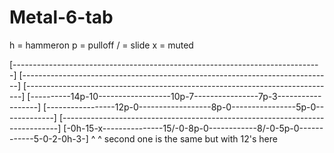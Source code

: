 Metal-6-tab
===========
h = hammeron
p = pulloff
/ = slide
x = muted

[-----------------------------------------------------------------------------]
[-----------------------------------------------------------------------------]
[-----------------------------------------------------------------------------]
[----------14p-10------------------10p-7----------------7p-3------------------]
[-----------------12p-0------------------8p-0----------------5p-0-------------]
[-----------------------------------------------------------------------------]
[-0h-15-x---------------15/-0-8p-0------------8/-0-5p-0------------5-0-2-0h-3-]
     ^                  ^
second one is the same but with 12's here
